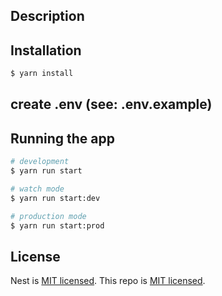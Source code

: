 ## Description

## Installation

```bash
$ yarn install
```

## create .env (see: .env.example)

## Running the app

```bash
# development
$ yarn run start

# watch mode
$ yarn run start:dev

# production mode
$ yarn run start:prod
```

## License

Nest is [MIT licensed](LICENSE).
This repo is [MIT licensed](LICENSE).
